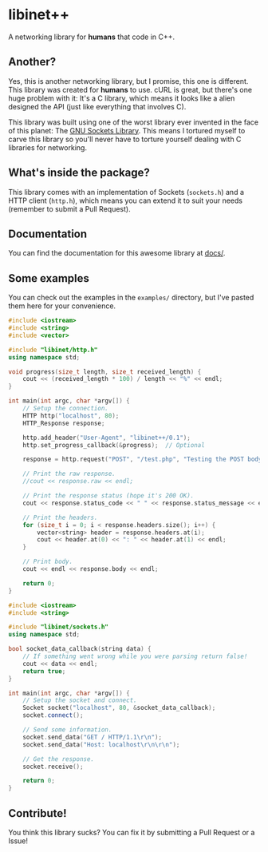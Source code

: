 # libinet++

A networking library for **humans** that code in C++.


## Another?

Yes, this is another networking library, but I promise, this one is different. This library was created for **humans** to use. cURL is great, but there's one huge problem with it: It's a C library, which means it looks like a alien designed the API (just like everything that involves C).

This library was built using one of the worst library ever invented in the face of this planet: The [GNU Sockets Library](http://www.cs.utah.edu/dept/old/texinfo/glibc-manual-0.02/library_15.html). This means I tortured myself to carve this library so you'll never have to torture yourself dealing with C libraries for networking.


## What's inside the package?

This library comes with an implementation of Sockets (`sockets.h`) and a HTTP client (`http.h`), which means you can extend it to suit your needs (remember to submit a Pull Request).


## Documentation

You can find the documentation for this awesome library at [docs/](http://nathanpc.github.com/libinet/docs/).


## Some examples

You can check out the examples in the `examples/` directory, but I've pasted them here for your convenience.

```c++
#include <iostream>
#include <string>
#include <vector>

#include "libinet/http.h"
using namespace std;

void progress(size_t length, size_t received_length) {
	cout << (received_length * 100) / length << "%" << endl;
}

int main(int argc, char *argv[]) {
	// Setup the connection.
	HTTP http("localhost", 80);
	HTTP_Response response;

	http.add_header("User-Agent", "libinet++/0.1");
	http.set_progress_callback(&progress);  // Optional

	response = http.request("POST", "/test.php", "Testing the POST body stuff.");

	// Print the raw response.
	//cout << response.raw << endl;

	// Print the response status (hope it's 200 OK).
	cout << response.status_code << " " << response.status_message << endl;

	// Print the headers.
	for (size_t i = 0; i < response.headers.size(); i++) {
		vector<string> header = response.headers.at(i);
		cout << header.at(0) << ": " << header.at(1) << endl;
	}

	// Print body.
	cout << endl << response.body << endl;

	return 0;
}
```

```c++
#include <iostream>
#include <string>

#include "libinet/sockets.h"
using namespace std;

bool socket_data_callback(string data) {
	// If something went wrong while you were parsing return false!
	cout << data << endl;
	return true;
}

int main(int argc, char *argv[]) {
	// Setup the socket and connect.
	Socket socket("localhost", 80, &socket_data_callback);
	socket.connect();

	// Send some information.
	socket.send_data("GET / HTTP/1.1\r\n");
	socket.send_data("Host: localhost\r\n\r\n");

	// Get the response.
	socket.receive();

	return 0;
}
```


## Contribute!

You think this library sucks? You can fix it by submitting a Pull Request or a Issue!
